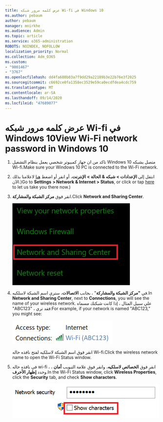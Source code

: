 ```yaml
---
title: عرض كلمه مرور شبكه Wi-fi في Windows 10
ms.author: pebaum
author: pebaum
manager: mnirkhe
ms.audience: Admin
ms.topic: article
ms.service: o365-administration
ROBOTS: NOINDEX, NOFOLLOW
localization_priority: Normal
ms.collection: Adm_O365
ms.custom:
- "9001467"
- "3767"
ms.openlocfilehash: dd4fa680b03a7f9dd29a22189b3e22b76e3f2025
ms.sourcegitcommit: c6692ce0fa1358ec3529e59ca0ecdfdea4cdc759
ms.translationtype: MT
ms.contentlocale: ar-SA
ms.lasthandoff: 09/14/2020
ms.locfileid: "47689077"
---
```

# <a name="view-wi-fi-network-password-in-windows-10"></a><span data-ttu-id="369ba-102">عرض كلمه مرور شبكه Wi-fi في Windows 10</span><span class="sxs-lookup"><span data-stu-id="369ba-102">View Wi-Fi network password in Windows 10</span></span>

1. <span data-ttu-id="369ba-103">تاكد من ان جهاز كمبيوتر شخصي يعمل بنظام التشغيل Windows 10 متصل بشبكه Wi-fi.</span><span class="sxs-lookup"><span data-stu-id="369ba-103">Make sure your Windows 10 PC is connected to the Wi-Fi network.</span></span>

2. <span data-ttu-id="369ba-104">انتقل إلى **الإعدادات > شبكه & الحالة > الإنترنت**، أو انقر أو اضغط [هنا](ms-settings:network?activationSource=GetHelp) لاعلامنا بذلك الآن.)</span><span class="sxs-lookup"><span data-stu-id="369ba-104">Go to **Settings  > Network & Internet  > Status**, or click or tap [here](ms-settings:network?activationSource=GetHelp) to let us take you there now.)</span></span>

3. <span data-ttu-id="369ba-105">انقر فوق **مركز الشبكة والمشاركة**.</span><span class="sxs-lookup"><span data-stu-id="369ba-105">Click **Network and Sharing Center**.</span></span>

    ![مركز الشبكة والمشاركة.](media/network-sharing-center.png)

4. <span data-ttu-id="369ba-107">في **"مركز الشبكة والمشاركة**" ، بجانب **الاتصالات**، ستري اسم الشبكة لاسلكيه.</span><span class="sxs-lookup"><span data-stu-id="369ba-107">In **Network and Sharing Center**, next to **Connections**, you will see the name of your wireless network.</span></span> <span data-ttu-id="369ba-108">علي سبيل المثال ، إذا كانت شبكتك مسماه "ABC123" ، فقد تري:</span><span class="sxs-lookup"><span data-stu-id="369ba-108">For example, if your network is named "ABC123," you might see:</span></span>

    ![اتصالات الشبكة.](media/network-connections.png)

    <span data-ttu-id="369ba-110">انقر فوق اسم الشبكة لاسلكيه لفتح نافذه حاله Wi-fi.</span><span class="sxs-lookup"><span data-stu-id="369ba-110">Click the wireless network name to open the Wi-Fi Status window.</span></span> 

5. <span data-ttu-id="369ba-111">في نافذه حاله wi-fi ، انقر فوق **الخصائص لاسلكيه**، وانقر فوق علامة التبويب **أمان** ، وحدد **إظهار الأحرف**.</span><span class="sxs-lookup"><span data-stu-id="369ba-111">In the Wi-Fi Status window, click **Wireless Properties**, click the **Security** tab, and check **Show characters**.</span></span>

    ![إظهار أحرف كلمه مرور Wi-fi.](media/show-password-characters.png)

